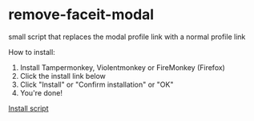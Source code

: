 # remove-faceit-modal

small script that replaces the modal profile link with a normal profile link

How to install:
1. Install Tampermonkey, Violentmonkey or FireMonkey (Firefox)
2. Click the install link below
3. Click "Install" or "Confirm installation" or "OK"
4. You're done! 

[Install script](https://github.com/shakerrrr/remove-faceit-modal/raw/master/remove-faceit-modal.user.js)
